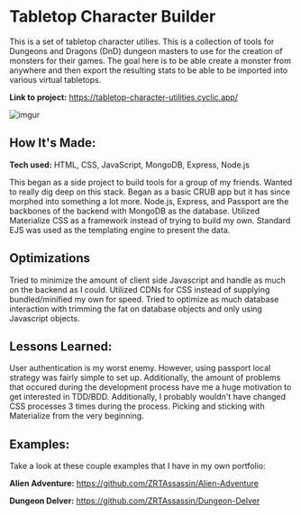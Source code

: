 # Tabletop Character Builder

This is a set of tabletop character utilies. This is a collection of tools for Dungeons and Dragons (DnD) dungeon masters to use for the creation of monsters for their games. The goal here is to be able create a monster from anywhere and then export the resulting stats to be able to be imported into various virtual tabletops.

**Link to project:** https://tabletop-character-utilities.cyclic.app/

![imgur](https://i.imgur.com/15q1YrU.gif)

## How It's Made:

**Tech used:** HTML, CSS, JavaScript, MongoDB, Express, Node.js

This began as a side project to build tools for a group of my friends. Wanted to really dig deep on this stack. Began as a basic CRUB app but it has since morphed into something a lot more. Node.js, Express, and Passport are the backbones of the backend with MongoDB as the database. Utilized Materialize CSS as a framework instead of trying to build my own. Standard EJS was used as the templating engine to present the data. 

## Optimizations

Tried to minimize the amount of client side Javascript and handle as much on the backend as I could. Utilized CDNs for CSS instead of supplying bundled/minified my own for speed. Tried to optimize as much database interaction with trimming the fat on database objects and only using Javascript objects.

## Lessons Learned:

User authentication is my worst enemy. However, using passport local strategy was fairly simple to set up. Additionally, the amount of problems that occured during the development process have me a huge motivation to get interested in TDD/BDD. Additionally, I probably wouldn't have changed CSS processes 3 times during the process. Picking and sticking with Materialize from the very beginning.

## Examples:

Take a look at these couple examples that I have in my own portfolio:

**Alien Adventure:** https://github.com/ZRTAssassin/Alien-Adventure

**Dungeon Delver:** https://github.com/ZRTAssassin/Dungeon-Delver

